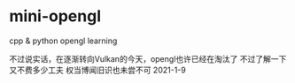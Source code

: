 # mini-opengl
cpp &amp; python opengl learning


不过说实话，在逐渐转向Vulkan的今天，opengl也许已经在淘汰了
不过了解一下又不费多少工夫
权当博闻旧识也未尝不可
2021-1-9
